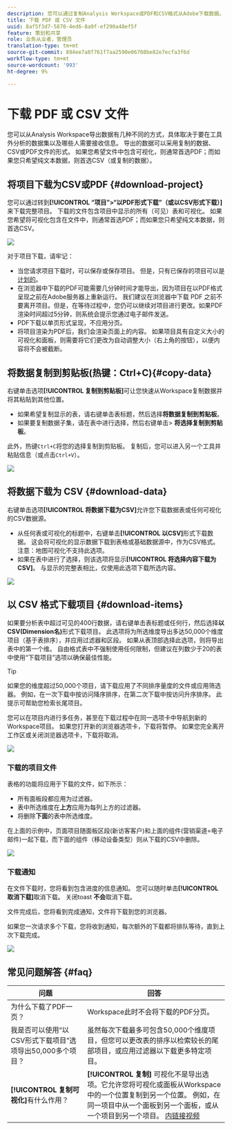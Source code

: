```yaml
---
description: 您可以通过复制Analysis Workspace或PDF和CSV格式从Adobe下载数据。
title: 下载 PDF 或 CSV 文件
uuid: 8af5f3d7-5870-4ed6-8a9f-ef290a48ef5f
feature: 策划和共享
role: 业务从业者，管理员
translation-type: tm+mt
source-git-commit: 894ee7a8f761f7aa2590e06708be82e7ecfa3f6d
workflow-type: tm+mt
source-wordcount: '993'
ht-degree: 9%

---
```



# 下载 PDF 或 CSV 文件

您可以从Analysis Workspace导出数据有几种不同的方式，具体取决于要在工具外分析的数据集以及哪些人需要接收信息。 导出的数据可以采用复制的数据、CSV或PDF文件的形式。 如果您希望文件中包含可视化，则通常首选PDF；而如果您只希望纯文本数据，则首选CSV（或复制的数据）。

## 将项目下载为CSV或PDF {#download-project}

您可以通过转到&#x200B;**[!UICONTROL “项目”>“以PDF形式下载”（或以CSV形式下载）]**&#x200B;来下载完整项目。 下载的文件包含项目中显示的所有（可见）表和可视化。 如果您希望将可视化包含在文件中，则通常首选PDF；而如果您只希望纯文本数据，则首选CSV。

![](assets/download-project.png)

对于项目下载，请牢记：

* 当您请求项目下载时，可以保存或保存项目。 但是，只有已保存的项目可以是[计划的](https://docs.adobe.com/content/help/zh-Hans/analytics/analyze/analysis-workspace/curate-share/t-schedule-report.html)。
* 在浏览器中下载的PDF可能需要几分钟时间才能导出，因为项目在以PDF格式呈现之前在Adobe服务器上重新运行。 我们建议在浏览器中下载 PDF 之前不要离开项目。但是，在等待过程中，您仍可以继续对项目进行更改。如果PDF渲染时间超过5分钟，则系统会提示您通过电子邮件发送。
* PDF下载以单页形式呈现，不应用分页。
* 将项目渲染为PDF后，我们会渲染页面上的内容。 如果项目具有自定义大小的可视化和面板，则需要将它们更改为自动调整大小（右上角的按钮），以便内容将不会被截断。

## 将数据复制到剪贴板(热键：Ctrl+C){#copy-data}

右键单击选项&#x200B;**[!UICONTROL 复制到剪贴板]**&#x200B;可让您快速从Workspace复制数据并将其粘贴到其他位置。

* 如果希望复制显示的表，请右键单击表标题，然后选择&#x200B;**将数据复制到剪贴板**。
* 如果要复制数据子集，请在表中进行选择，然后右键单击> **将选择复制到剪贴板**。

此外，热键`Ctrl+C`将您的选择复制到剪贴板。 复制后，您可以进入另一个工具并粘贴信息（或点击`Ctrl+V`）。

![](assets/copy-selection.png)

## 将数据下载为 CSV {#download-data}

右键单击选项&#x200B;**[!UICONTROL 将数据下载为CSV]**&#x200B;允许您下载数据表或任何可视化的CSV数据源。

* 从任何表或可视化的标题中，右键单击&#x200B;**[!UICONTROL 以CSV]**&#x200B;形式下载数据。 这会将可视化的显示数据下载到表格或基础数据源中，作为CSV格式。 注意：地图可视化不支持此选项。
* 如果在表中进行了选择，则该选项将显示&#x200B;**[!UICONTROL 将选择内容下载为CSV]**。 与显示的完整表相比，仅使用此选项下载所选内容。

![](assets/download-data-viz.png)

## 以 CSV 格式下载项目 {#download-items}

如果要分析表中超过可见的400行数据，请右键单击表标题或任何行，然后选择&#x200B;**以CSV(Dimension名)**&#x200B;形式下载项目。 此选项将为所选维度导出多达50,000个维度项目（基于表排序），并应用过滤器和区段。 如果从表顶部选择此选项，则将导出表中的第一个维。 自由格式表中不强制使用任何限制，但建议在列数少于20的表中使用“下载项目”选项以确保最佳性能。

>[!TIP]
>
> 如果您的维度超过50,000个项目，请下载应用了不同排序量度的文件或应用筛选器。 例如，在一次下载中按访问降序排序，在第二次下载中按访问升序排序。 此提示可帮助您检索长尾项目。

您可以在项目内进行多任务，甚至在下载过程中在同一选项卡中导航到新的Workspace项目。 如果您打开新的浏览器选项卡，下载将暂停。 如果您完全离开工作区或关闭浏览器选项卡，下载将取消。

![](assets/download-items.png)

### 下载的项目文件

表格的功能将应用于下载的文件，如下所示：

* 所有面板段都应用为过滤器。
* 表中所选维度在&#x200B;**上方**&#x200B;应用为每列上方的过滤器。
* 将删除&#x200B;**下面**&#x200B;的表中所选维度。

在上面的示例中，页面项目随面板区段(新访客客户)和上面的组件(营销渠道=电子邮件)一起下载，而下面的组件（移动设备类型）则从下载的CSV中删除。

![](assets/downloaded-file.png)

### 下载通知

在文件下载时，您将看到包含进度的信息通知。 您可以随时单击&#x200B;**[!UICONTROL 取消下载]**&#x200B;取消下载。 关闭toast **不会**&#x200B;取消下载。

文件完成后，您将看到完成通知，文件将下载到您的浏览器。

如果您一次请求多个下载，您将收到通知，每次额外的下载都将排队等待，直到上次下载完成。

![](assets/toast.png)

## 常见问题解答 {#faq}

| 问题 | 回答 |
| --- | --- |
| 为什么下载了PDF一页？ | Workspace此时不会将下载的PDF分页。 |
| 我是否可以使用“以CSV形式下载项目”选项导出50,000多个项目？ | 虽然每次下载最多可包含50,000个维度项目，但您可以更改表的排序以检索较长的尾部项目，或应用过滤器以下载更多特定项目。 |
| **[!UICONTROL 复制可视化]**&#x200B;有什么作用？ | **[!UICONTROL 复制]** 可视化不是导出选项。它允许您将可视化或面板从Workspace中的一个位置复制到另一个位置。 例如，在同一项目中从一个面板到另一个面板，或从一个项目到另一个项目。 [内链接视频](https://docs.adobe.com/content/help/en/analytics-learn/tutorials/analysis-workspace/visualizations/intra-linking-in-analysis-workspace.html) |

